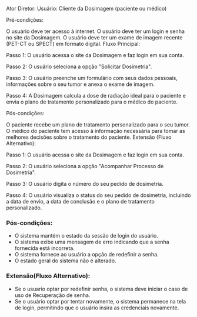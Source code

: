 Ator Diretor:
Usuário: Cliente da Dosimagem (paciente ou médico)

Pré-condições:

O usuário deve ter acesso à internet.
O usuário deve ter um login e senha no site da Dosimagem.
O usuário deve ter um exame de imagem recente (PET-CT ou SPECT) em formato digital.
Fluxo Principal:

Passo 1: O usuário acessa o site da Dosimagem e faz login em sua conta.

Passo 2: O usuário seleciona a opção "Solicitar Dosimetria".

Passo 3: O usuário preenche um formulário com seus dados pessoais, informações sobre o seu tumor e anexa o exame de imagem.

Passo 4: A Dosimagem calcula a dose de radiação ideal para o paciente e envia o plano de tratamento personalizado para o médico do paciente.

Pós-condições:

O paciente recebe um plano de tratamento personalizado para o seu tumor.
O médico do paciente tem acesso à informação necessária para tomar as melhores decisões sobre o tratamento do paciente.
Extensão (Fluxo Alternativo):

Passo 1: O usuário acessa o site da Dosimagem e faz login em sua conta.

Passo 2: O usuário seleciona a opção "Acompanhar Processo de Dosimetria".

Passo 3: O usuário digita o número do seu pedido de dosimetria.

Passo 4: O usuário visualiza o status do seu pedido de dosimetria, incluindo a data de envio, a data de conclusão e o plano de tratamento personalizado.
### Pós-condições:
-	O sistema mantém o estado da sessão de login do usuário.
-	O sistema exibe uma mensagem de erro indicando que a senha fornecida está incorreta.
- 	O sistema fornece ao usuário a opção de redefinir a senha.
-	O estado geral do sistema não é alterado.

### Extensão(Fluxo Alternativo):
- Se o usuario optar por redefinir senha, o sistema deve iniciar o caso de uso de Recuperação de senha.
- Se o usuário optar por tentar novamente, o sistema permanece na tela de login, permitindo que o usuário insira as credenciais novamente.
